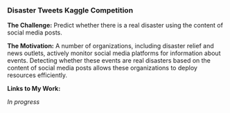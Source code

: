 ### Disaster Tweets Kaggle Competition

**The Challenge:** Predict whether there is a real disaster using the content of social media posts.

**The Motivation:** A number of organizations, including disaster relief and news outlets, actively monitor social media platforms for information about events. Detecting whether these events are real disasters based on the content of social media posts allows these organizations to deploy resources efficiently.

**Links to My Work:**

*In progress*